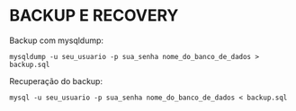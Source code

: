 # BACKUP E RECOVERY

Backup com mysqldump:

```
mysqldump -u seu_usuario -p sua_senha nome_do_banco_de_dados > backup.sql
```

Recuperação do backup:
```
mysql -u seu_usuario -p sua_senha nome_do_banco_de_dados < backup.sql
```